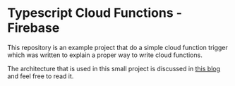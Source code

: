 # Typescript Cloud Functions - Firebase

This repository is an example project that do a simple cloud function trigger
which was written to explain a proper way to write cloud functions.


The architecture that is used in this small project is discussed in 
[this blog](https://www.fcodelabs.com/2020/03/04/Cloud-Functions-TS-Basic/)
and feel free to read it.
